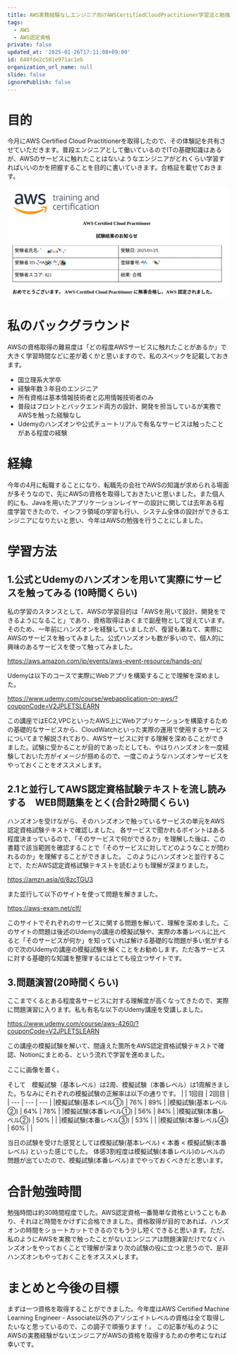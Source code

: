 ```yaml
---
title: AWS実務経験なしエンジニア向けAWSCertifiedCloudPractitioner学習法と勉強時間目安
tags:
  - AWS
  - AWS認定資格
private: false
updated_at: '2025-01-26T17:11:08+09:00'
id: 640fde2c501e971ac1eb
organization_url_name: null
slide: false
ignorePublish: false
---
```

# 目的
今月にAWS Certified Cloud Practitionerを取得したので、その体験記を共有させていただきます。普段エンジニアとして働いているのでITの基礎知識はあるが、AWSのサービスに触れたことはないようなエンジニアがどれくらい学習すればいいのかを把握することを目的に書いていきます。合格証を載せておきます。

![AWS認定資格合格証](../images/aws-cert.png)
# 私のバックグラウンド
 AWSの資格取得の難易度は「どの程度AWSサービスに触れたことがあるか」で大きく学習時間などに差が着くかと思いますので、私のスペックを記載しておきます。
- 国立理系大学卒
- 経験年数３年目のエンジニア
- 所有資格は基本情報技術者と応用情報技術者のみ
- 普段はフロントとバックエンド両方の設計、開発を担当しているが実務でAWSを触った経験なし
- Udemyのハンズオンや公式チュートリアルで有名なサービスは触ったことがある程度の経験


# 経緯
今年の4月に転職することになり、転職先の会社でAWSの知識が求められる場面が多そうなので、先にAWSの資格を取得しておきたいと思いました。また個人的にも、Javaを用いたアプリケーションレイヤーの設計に関しては去年ある程度学習できたので、インフラ領域の学習も行い、システム全体の設計ができるエンジニアになりたいと思い、今年はAWSの勉強を行うことにしました。


# 学習方法
## 1.公式とUdemyのハンズオンを用いて実際にサービスを触ってみる (10時間くらい)
私の学習のスタンスとして、AWSの学習目的は「AWSを用いて設計、開発をできるようになること」であり、資格取得はあくまで副産物として捉えています。そのため、一年前にハンズオンを経験していましたが、復習も兼ねて、実際にAWSのサービスを触ってみました。公式ハンズオンも数が多いので、個人的に興味のあるサービスを使って触ってみました。

https://aws.amazon.com/jp/events/aws-event-resource/hands-on/

Udemyは以下のコースで実際にWebアプリを構築することで理解を深めました。

https://www.udemy.com/course/webapplication-on-aws/?couponCode=V2JPLETSLEARN

この講座ではEC2,VPCといったAWS上にWebアプリケーションを構築するための基礎的なサービスから、CloudWatchといった実際の運用で使用するサービスについてまで解説されており、AWSサービスに対する理解を深めることができました。試験に受かることが目的であったとしても、やはりハンズオンを一度経験しておいた方がイメージが掴めるので、一度このようなハンズオンサービスをやっておくことをオススメします。

## 2.1と並行してAWS認定資格試験テキストを流し読みする　WEB問題集をとく(合計2時間くらい)
ハンズオンを受けながら、そのハンズオンで触っているサービスの単元をAWS認定資格試験テキストで確認しました。
各サービスで聞かれるポイントはある程度決まっているので、「そのサービスで何ができるか」を理解した後は、この書籍で該当範囲を確認することで「そのサービスに対してどのようなことが問われるのか」を理解することができました。
このようにハンズオンと並行することで、ただAWS認定資格試験テキストを読むよりも理解が深まりました。

https://amzn.asia/d/8zcTGU3

また並行して以下のサイトを使って問題を解きました。

https://aws-exam.net/clf/

このサイトでそれぞれのサービスに関する問題を解いて、理解を深めました。このサイトの問題は後述のUdemyの講座の模擬試験や、実際の本番レベルに比べると「そのサービスが何か」を知っていれば解ける基礎的な問題が多い気がするので次のUdemyの講座の模擬試験を解くことをお勧めします。ただ各サービスに対する基礎的な知識を整理するにはとても役立つサイトです。


## 3.問題演習(20時間くらい)
ここまでくるとある程度各サービスに対する理解度が高くなってきたので、実際に問題演習に入ります。私も有名な以下のUdemy講座を受講しました。

https://www.udemy.com/course/aws-4260/?couponCode=V2JPLETSLEARN

この講座の模擬試験を解いて、間違えた箇所をAWS認定資格試験テキストで確認、Notionにまとめる、という流れで学習を進めました。

ここに画像を置く。

そして　模擬試験（基本レベル）は2周、模擬試験（本番レベル）は1周解きました。ちなみにそれぞれの模擬試験の正解率は以下の通りです。
|     | 1回目        | 2回目    |
| --- | --- | --- | 
|模擬試験(基本レベル①)  | 76% | 89% | 
|模擬試験(基本レベル②)  | 64% | 78% | 
|模擬試験(本番レベル①)  | 56% | 84% | 
|模擬試験(本番レベル②)  | 50% |     | 
|模擬試験(本番レベル③)  | 53% |     | 
|模擬試験(本番レベル④)  | 60% |     | 

当日の試験を受けた感覚としては模擬試験(基本レベル) < 本番 < 模擬試験(本番レベル) といった感じでした。
体感3割程度は模擬試験(本番レベル)のレベルの問題が出ていたので、模擬試験(本番レベル)までやっておくべきだと思います。


# 合計勉強時間
勉強時間は約30時間程度でした。AWS認定資格一番簡単な資格ということもあり、それほど時間をかけずに合格できました。資格取得が目的であれば、ハンズオンの時間をショートカットできるのでもう少し短くできると思います。ただ、私のようにAWSを実務で触ったことがないエンジニアは問題演習だけでなくハンズオンをやっておくことで理解が深まり次の試験の役に立つと思うので、是非ハンズオンもやっておくことをオススメします。



# まとめと今後の目標
まずは一つ資格を取得することができました。今年度はAWS Certified Machine Learning Engineer - Associate以外のアソシエイトレベルの資格は全て取得したいなと思っているので、この調子で頑張ります！。
この記事が私のようにAWSの実務経験がないエンジニアがAWSの資格を取得するための参考になれば幸いです。

